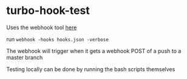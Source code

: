 # turbo-hook-test

Uses the webhook tool [here](https://github.com/adnanh/webhook)

run `webhook -hooks hooks.json -verbose`  

The webhook will trigger when it gets a webhook POST of a push to a master branch

Testing locally can be done by running the bash scripts themselves
